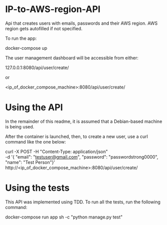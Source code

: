 # IP-to-AWS-region-API

Api that creates users with emails, passwords and their AWS region. AWS region gets autofilled if not specified.

To run the app:

docker-compose up

The user management dashboard will be accessible from either:

127.0.0.1:8080/api/user/create/

or

<ip_of_docker_compose_machine>:8080/api/user/create/

# Using the API
In the remainder of this readme, it is assumed that a Debian-based machine is being used.

After the container is launched, then, to create a new user, use a curl command like the one below:

curl -X POST -H "Content-Type: application/json" \
-d '{ "email": "testuser@gmail.com", "password": "passwordstrong0000", "name": "Test Person"}' \
http://<ip_of_docker_compose_machine>:8080/api/user/create/

# Using the tests

This API was implemented using TDD. To run all the tests, run the following command:

docker-compose run app sh -c "python manage.py test"
